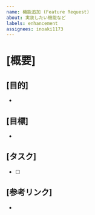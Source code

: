 ```yaml
---
name: 機能追加 (Feature Request)
about: 実装したい機能など
labels: enhancement
assignees: inoaki1173
---
```


# [概要]
<!-- 機能のざっくりとした説明 -->



## [目的]
<!-- その機能を追加したい理由 -->

 -

## [目標]
<!-- このIssueの最終的な目標 -->

 -

## [タスク]
<!-- 実現に必要な工程 (分かる場合のみ) -->

 - [ ]

## [参考リンク]
<!-- リファレンスなど、開発時の参考ページ -->

 - []()

